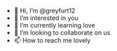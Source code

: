 - 👋 Hi, I’m @greyfurt12
- 👀 I’m interested in you 
- 🌱 I’m currently learning love
- 💞️ I’m looking to collaborate on us
- 📫 How to reach me lovely

<!---
greyfurt12/greyfurt12 is a ✨ special ✨ repository because its `README.md` (this file) appears on your GitHub profile.
You can click the Preview link to take a look at your changes.
--->
